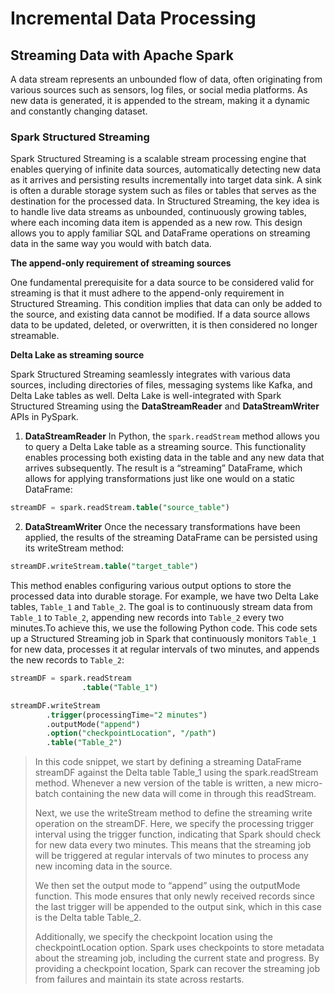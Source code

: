 # Incremental Data Processing
## Streaming Data with Apache Spark
A data stream represents an unbounded flow of data, often originating from various sources such as sensors, log files, or social media platforms. As new data is generated, it is appended to the stream, making it a dynamic and constantly changing dataset.

### Spark Structured Streaming
Spark Structured Streaming is a scalable stream processing engine that enables querying of infinite data sources, automatically detecting new data as it arrives and persisting results incrementally into target data sink. A sink is often a durable storage system such as files or tables that serves as the destination for the processed data. In Structured Streaming, the key idea is to handle live data streams as unbounded, continuously growing tables, where each incoming data item is appended as a new row. This design allows you to apply familiar SQL and DataFrame operations on streaming data in the same way you would with batch data.

**The append-only requirement of streaming sources**

One fundamental prerequisite for a data source to be considered valid for streaming is that it must adhere to the append-only requirement in Structured Streaming. This condition implies that data can only be added to the source, and existing data cannot be modified. If a data source allows data to be updated, deleted, or overwritten, it is then considered no longer streamable.

**Delta Lake as streaming source**

Spark Structured Streaming seamlessly integrates with various data sources, including directories of files, messaging systems like Kafka, and Delta Lake tables as well. Delta Lake is well-integrated with Spark Structured Streaming using the **DataStreamReader** and **DataStreamWriter** APIs in PySpark.

1. **DataStreamReader**
In Python, the `spark.readStream` method allows you to query a Delta Lake table as a streaming source. This functionality enables processing both existing data in the table and any new data that arrives subsequently. The result is a “streaming” DataFrame, which allows for applying transformations just like one would on a static DataFrame:
```sql
streamDF = spark.readStream.table("source_table")
```

2. **DataStreamWriter**
Once the necessary transformations have been applied, the results of the streaming DataFrame can be persisted using its writeStream method:
```sql
streamDF.writeStream.table("target_table")
```
This method enables configuring various output options to store the processed data into durable storage. For example, we have two Delta Lake tables, `Table_1` and `Table_2`. The goal is to continuously stream data from `Table_1` to `Table_2`, appending new records into `Table_2` every two minutes.To achieve this, we use the following Python code. This code sets up a Structured Streaming job in Spark that continuously monitors `Table_1` for new data, processes it at regular intervals of two minutes, and appends the new records to `Table_2`:
```sql
streamDF = spark.readStream
                .table("Table_1")

streamDF.writeStream
        .trigger(processingTime="2 minutes")
        .outputMode("append")
        .option("checkpointLocation", "/path")
        .table("Table_2")
```
>In this code snippet, we start by defining a streaming DataFrame streamDF against the Delta table Table_1 using the spark.readStream method. Whenever a new version of the table is written, a new micro-batch containing the new data will come in through this readStream.
>
>Next, we use the writeStream method to define the streaming write operation on the streamDF. Here, we specify the processing trigger interval using the trigger function, indicating that Spark should check for new data every two minutes. This means that the streaming job will be triggered at regular intervals of two minutes to process any new incoming data in the source.
>
>We then set the output mode to “append” using the outputMode function. This mode ensures that only newly received records since the last trigger will be appended to the output sink, which in this case is the Delta table Table_2.
>
>Additionally, we specify the checkpoint location using the checkpointLocation option. Spark uses checkpoints to store metadata about the streaming job, including the current state and progress. By providing a checkpoint location, Spark can recover the streaming job from failures and maintain its state across restarts.
